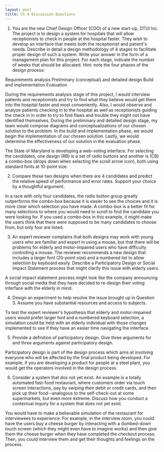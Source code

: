 ```yaml
---
layout: post
title: Ch 4 Discussion Questions
---
```


1. You are the new Chief Design Officer (CDO) of a new start-up, DTUI Inc. The project is to design a system for hospitals that will allow receptionists to check in people at the hospital faster. They wish to develop an interface that meets both the receptionist and patient's needs. Describe in detail a design methodology of 4 stages to facilitate proper design of such a system.
Write your answer in the form of a management plan for this project. For each stage, indicate the number of weeks that should be allocated. Hint: note the four phases of the design process:

Requirements analysis
Preliminary (conceptual) and detailed design
Build and implementation
Evaluation




During the requirements analysis stage of this project, I would interview patients and receptionists and try to find what they believe would get them into the hospital faster and most conveniently. Also, I would observe and analyze patients checking in to the hospital as well as receptionists guiding the check in in order to try to find flaws and trouble they might not have identified themselves. During the preliminary and detailed design stage, my team would compose diagrams and conceptualizations of our chosen solution to the problem. In the build and implementation phase, we would begin the implementation of our chosen solution. Lastly, we would determine the effectiveness of our solution in the evaluation phase.





The State of Maryland is developing a web-voting interface. For selecting the candidates, one design (RB) is a set of radio buttons and another is (CB) a combo-box (drops down when selecting the scroll arrow icon), both using standard fonts at 10-point size.





2. Compare these two designs when there are 4 candidates and predict the relative speed of performance and error rates. Support your choice by a thoughtful argument.




In a race with only four candidates, the radio button group greatly outperforms the combo-box because it is easier to see the choices and it is more clear which selection you have made. A combo-box is a better fit for many selections to where you would need to scroll to find the candidate you were looking for. If you used a combo-box in this example, it might make the users think that there were supposed to be many candidates to choose from, but only four are listed.




3. An expert reviewer complains that both designs may work with young users who are familiar and expert in using a mouse, but that there will be problems for elderly and motor-impaired users who have difficulty controlling a mouse. The reviewer recommends a new design that includes a larger font (20-point size) and a numbered list to allow selection by keyboard easily. Describe a Participatory Design or Social Impact Statement process that might clarify this issue with elderly users.




A social impact statement process might look like the company announcing through social media that they have decided to re-design their voting interface with the elderly in mind.




4. Design an experiment to help resolve the issue brought up in Question 3. Assume you have substantial resources and access to subjects.




To test the expert reviewer's hypothesis that elderly and motor-impaired users would prefer larger font and a numbered keyboard selection, a simulation could be held with an elderly individual with those changes implemented to see if they have an easier time navigating the interface.


5. Provide a definition of participatory design. Give three arguments for and three arguments against participatory design.




Participatory design is part of the design process which aims at involving everyone who will be affected by the final product being developed. For example, if you are developing a product for people at a steel plant, you would get the operators involved in the design process.




6. Consider a system that dos not yet exist. An example is a totally automated fast-food restaurant, where customers order via touch screen interactions, pay by swiping their debit or credit cards, and then pick up their food--analogous to the self-check-out at some supermarkets, but even more extreme. Discuss how you conduct a contextual inquiry for a system that does not yet exist.




You would have to make a believable simulation of the restaurant for interviewees to experience. For example, in the interview room, you could have the users buy a cheese burger by interacting with a dumbed-down touch screen (which they might even have to imagine works) and then give them the cheese burger when they have completed the checkout process. Then, you could interview them and get their thoughts and feelings on the process.
